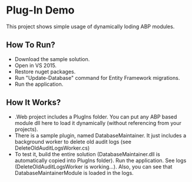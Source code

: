 # Plug-In Demo

This project shows simple usage of dynamically loding ABP modules.

## How To Run?

* Download the sample solution.
* Open in VS 2015.
* Restore nuget packages.
* Run "Update-Database" command for Entity Framework migrations.
* Run the application.

## How It Works?

* .Web project includes a PlugIns folder. You can put any ABP based module dll here to load it dynamically (without referencing from your projects).
* There is a sample plugin, named DatabaseMaintainer. It just includes a background worker to delete old audit logs (see DeleteOldAuditLogsWorker.cs)
* To test it, build the entire solution (DatabaseMaintainer.dll is automatically copied into PlugIns folder). Run the application. See logs (DeleteOldAuditLogsWorker is working...). Also, you can see that DatabaseMaintainerModule is loaded in the logs.
